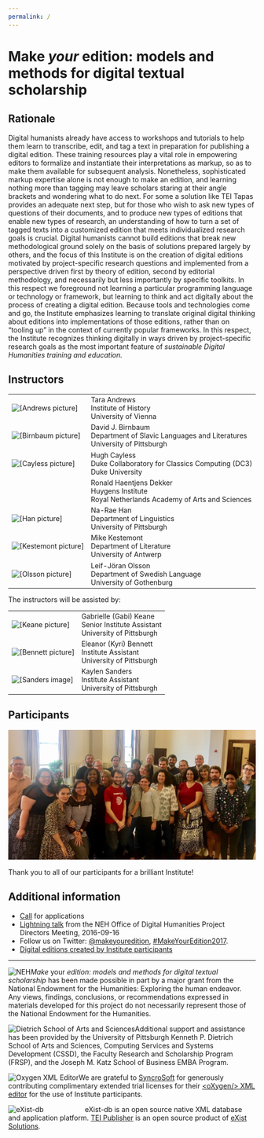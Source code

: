 ```yaml
---
permalink: /
---
```


# Make _your_ edition: models and methods for digital textual scholarship

## Rationale

Digital humanists already have access to workshops and tutorials to help them learn to transcribe, edit, and tag a text in preparation for publishing a digital edition. These training resources play a vital role in empowering editors to formalize and instantiate their interpretations as markup, so as to make them available for subsequent analysis. Nonetheless, sophisticated markup expertise alone is not enough to make an edition, and learning nothing more than tagging may leave scholars staring at their angle brackets and wondering what to do next. For some a solution like TEI Tapas provides an adequate next step, but for those who wish to ask new types of questions of their documents, and to produce new types of editions that enable new types of research, an understanding of how to turn a set of tagged texts into a customized edition that meets individualized research goals is crucial. Digital humanists cannot build editions that break new methodological ground solely on the basis of solutions prepared largely by others, and the focus of this Institute is on the creation of digital editions motivated by project-specific research questions and implemented from a perspective driven first by theory of edition, second by editorial methodology, and necessarily but less importantly by specific toolkits. In this respect we foreground not learning a particular programming language or technology or framework, but learning to think and act digitally about the process of creating a digital edition. Because tools and technologies come and go, the Institute emphasizes learning to translate original digital thinking about editions into implementations of those editions, rather than on “tooling up” in the context of currently popular frameworks. In this respect, the Institute recognizes thinking digitally in ways driven by project-specific research goals as the most important feature of _sustainable Digital Humanities training and education._

## Instructors

<table>
<tr><td><img src="images/tla.jpg" width="200px" alt="[Andrews picture]"/></td><td style="vertical-align: middle">Tara Andrews<br/>Institute of History<br/>University of Vienna</td></tr>
<tr><td><img src="images/djb.jpg" width="200px" alt="[Birnbaum picture]"/></td><td style="vertical-align: middle">David J. Birnbaum<br/>Department of Slavic Languages and Literatures<br/>University of Pittsburgh</td></tr>
<tr><td><img src="images/hc.png" width="200px" alt="[Cayless picture]"/></td><td style="vertical-align: middle">Hugh Cayless<br/>Duke Collaboratory for Classics Computing (DC3)<br/>Duke University</td></tr>
<tr><td>&#xa0;</td><td style="vertical-align: middle">Ronald Haentjens Dekker<br/>Huygens Institute<br/>Royal Netherlands Academy of Arts and Sciences</td></tr>
<tr><td><img src="images/nrh.jpeg" alt="[Han picture]" width="200px"/></td><td style="vertical-align: middle">Na-Rae Han<br/>Department of Linguistics<br/>University of Pittsburgh</td></tr>
<tr><td><img src="images/mk.jpg" width="200px" alt="[Kestemont picture]"></td><td style="vertical-align: middle">Mike Kestemont<br/>Department of Literature<br/>University of Antwerp</td></tr>
<tr><td><img src="images/ljo.jpg" width="200px" alt="[Olsson picture]"/></td><td style="vertical-align: middle">Leif-Jöran Olsson<br/>Department of Swedish Language<br/>University of Gothenburg</td></tr>
</table>

The instructors will be assisted by:

<table>
<tr><td><img src="images/gak.jpeg" width="200px" alt="[Keane picture]"/></td><td style="vertical-align: middle">Gabrielle (Gabi) Keane<br/>Senior Institute Assistant<br/>University of Pittsburgh</td></tr>
<tr><td><img src="images/ekb.jpg" width="200px" alt="[Bennett picture]"/></td><td style="vertical-align: middle">Eleanor (Kyri) Bennett<br/>Institute Assistant<br/>University of Pittsburgh</td></tr>
<tr><td><img src="images/ks_cropped.png" width="200px" alt="[Sanders image]"/></td><td style="vertical-align: middle">Kaylen Sanders<br/>Institute Assistant<br/>University of Pittsburgh</td></tr>
</table>

## Participants

<img src="images/nehgroup.jpg" alt="Group photo"/>

Thank you to all of our participants for a brilliant Institute!
 
## Additional information

* [Call](admin/call.md) for applications
* [Lightning talk](admin/lightning.md) from the NEH Office of Digital Humanities Project Directors Meeting, 2016-09-16
* Follow us on Twitter: [@makeyouredition](https://twitter.com/makeyouredition), [#MakeYourEdition2017](https://twitter.com/hashtag/MakeYourEdition2017).
* [Digital editions created by Institute participants](general/participant_editions.md)

____
<a href="https://www.neh.gov/" title="National Endowment for the Humanities"><img align="left" src="images/neh_logo_horizontal_rgb.png" alt="NEH" class="rpad"></a>_Make_ your _edition: models and methods for digital textual scholarship_ has been made possible in part by a major grant from the National Endowment for the Humanities: Exploring the human endeavor. Any views, findings, conclusions, or recommendations expressed in materials developed for this project do not necessarily represent those of the National Endowment for the Humanities.

<a href="http://www.as.pitt.edu" title="Dietrich School of Arts and Sciences"><img align="left" src="images/aslogobsm.png" alt="Dietrich School of Arts and Sciences" class="rpad"></a>Additional support and assistance has been provided by the University of Pittsburgh Kenneth P. Dietrich School of Arts and Sciences, Computing Services and Systems Development (CSSD), the Faculty Research and Scholarship Program (FRSP), and the Joseph M. Katz School of Business EMBA Program. 

<a href="http://www.oxygenxml.com" title="Oxygen XML Editor"><img align="left" src="images/oxygen190x62.png" alt="Oxygen XML Editor" class="rpad"/></a>We are grateful to [SyncroSoft](http://www.sync.ro/) for generously contributing complimentary extended trial licenses for their [\<oXygen/\> XML editor](https://www.oxygenxml.com/) for the use of Institute participants.

<a href="http://www.exist-db.org"><img align="left" src="images/existdb.gif" alt="eXist-db" class="rpad" width="156px"/></a> eXist-db is an open source native XML database and application platform. <a href="http://teipublisher.com/">TEI Publisher</a> is an open source product of <a href="http://www.existsolutions.com/">eXist Solutions</a>.

